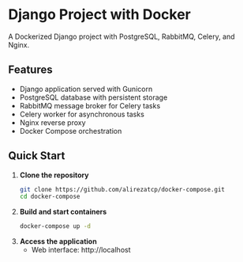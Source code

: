 # Django Project with Docker

A Dockerized Django project with PostgreSQL, RabbitMQ, Celery, and Nginx.

## Features

- Django application served with Gunicorn
- PostgreSQL database with persistent storage
- RabbitMQ message broker for Celery tasks
- Celery worker for asynchronous tasks
- Nginx reverse proxy
- Docker Compose orchestration


## Quick Start

1. **Clone the repository**
   ```bash
   git clone https://github.com/alirezatcp/docker-compose.git
   cd docker-compose
   ```
2. **Build and start containers**
   ```bash
   docker-compose up -d
   ```
2. **Access the application**
   - Web interface: http://localhost
